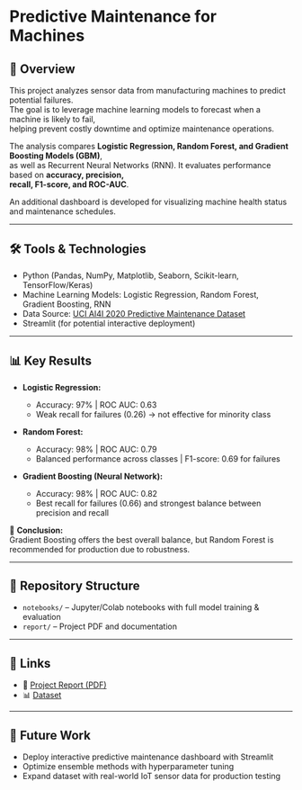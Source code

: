 # Predictive Maintenance for Machines

## 📌 Overview
This project analyzes sensor data from manufacturing machines to predict potential failures.  
The goal is to leverage machine learning models to forecast when a machine is likely to fail,  
helping prevent costly downtime and optimize maintenance operations.  

The analysis compares **Logistic Regression, Random Forest, and Gradient Boosting Models (GBM)**,  
as well as Recurrent Neural Networks (RNN). It evaluates performance based on **accuracy, precision,  
recall, F1-score, and ROC-AUC**.  

An additional dashboard is developed for visualizing machine health status and maintenance schedules.  

---

## 🛠️ Tools & Technologies
- Python (Pandas, NumPy, Matplotlib, Seaborn, Scikit-learn, TensorFlow/Keras)
- Machine Learning Models: Logistic Regression, Random Forest, Gradient Boosting, RNN
- Data Source: [UCI AI4I 2020 Predictive Maintenance Dataset](https://archive.ics.uci.edu/dataset/601/ai4i+2020+predictive+maintenance+dataset)
- Streamlit (for potential interactive deployment)

---

## 📊 Key Results
- **Logistic Regression:**  
  - Accuracy: 97% | ROC AUC: 0.63  
  - Weak recall for failures (0.26) → not effective for minority class  

- **Random Forest:**  
  - Accuracy: 98% | ROC AUC: 0.79  
  - Balanced performance across classes | F1-score: 0.69 for failures  

- **Gradient Boosting (Neural Network):**  
  - Accuracy: 98% | ROC AUC: 0.82  
  - Best recall for failures (0.66) and strongest balance between precision and recall  

📌 **Conclusion:**  
Gradient Boosting offers the best overall balance, but Random Forest is recommended for production due to robustness.  

---

## 📂 Repository Structure
- `notebooks/` – Jupyter/Colab notebooks with full model training & evaluation  
- `report/` – Project PDF and documentation  

---

## 🔗 Links
- 📄 [Project Report (PDF)](./Predictive_Maintenance_for_Machines.ipynb-Colab.pdf)  
- 📊 [Dataset](https://archive.ics.uci.edu/dataset/601/ai4i+2020+predictive+maintenance+dataset)  

---

## 🚀 Future Work
- Deploy interactive predictive maintenance dashboard with Streamlit  
- Optimize ensemble methods with hyperparameter tuning  
- Expand dataset with real-world IoT sensor data for production testing  
